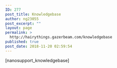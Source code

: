 ```yaml
---
ID: 277
post_title: Knowledgebase
author: ng23055
post_excerpt: ""
layout: page
permalink: >
  http://hairythings.gazerbeam.com/knowledgebase
published: true
post_date: 2018-11-20 02:59:54
---
```

[nanosupport_knowledgebase]